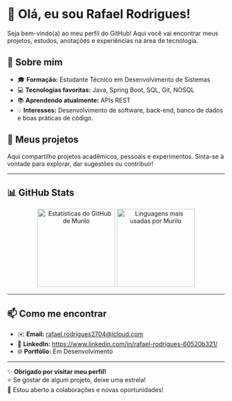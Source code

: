 # 👋 Olá, eu sou Rafael Rodrigues!

Seja bem-vindo(a) ao meu perfil do GitHub! Aqui você vai encontrar meus projetos, estudos, anotações e experiências na área de tecnologia.

## 🚀 Sobre mim

- 🎓 **Formação:** Estudante Técnico em Desenvolvimento de Sistemas
- 💻 **Tecnologias favoritas:** Java, Spring Boot, SQL, Git, NOSQL
- 📚 **Aprendendo atualmente:** APIs REST
- 💡 **Interesses:** Desenvolvimento de software, back-end, banco de dados e boas práticas de código.

## 📂 Meus projetos

Aqui compartilho projetos acadêmicos, pessoais e experimentos. Sinta-se à vontade para explorar, dar sugestões ou contribuir!

---

## 📊 GitHub Stats

<div align="center">
<img src="https://github-readme-stats.vercel.app/api?username=MuriloFelipe-S&show_icons=true&theme=tokyonight&include_all_commits=true&count_private=true&locale=pt-br" alt="Estatísticas do GitHub de Murilo" height="180" />

<img src="https://github-readme-stats.vercel.app/api/top-langs/?username=MuriloFelipe-S&layout=compact&theme=tokyonight&locale=pt-br" alt="Linguagens mais usadas por Murilo" height="180" />

</div>

---


## 📫 Como me encontrar

- ✉️ **Email:** rafael.rodrigues2704@icloud.com
- 💼 **LinkedIn:** https://www.linkedin.com/in/rafael-rodrigues-60520b321/
- 🌐 **Portfólio:** Em Desenvolvimento

---

✨ **Obrigado por visitar meu perfil!**  
⭐ Se gostar de algum projeto, deixe uma estrela!  
🤝 Estou aberto a colaborações e novas oportunidades!

